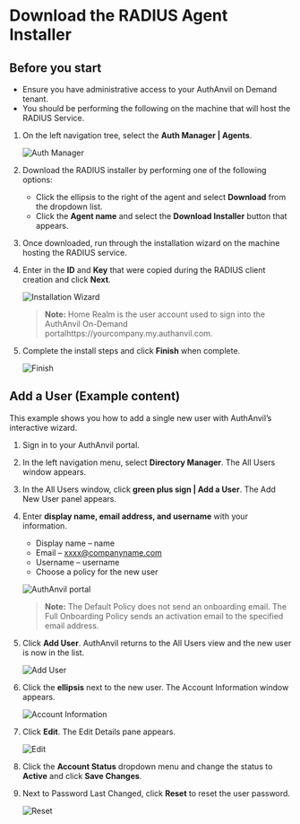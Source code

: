 [title]: # (Download the RADIUS Agent Installer)
[tags]: # (agent)
[priority]: # (102)
# Download the RADIUS Agent Installer

## Before you start

   * Ensure you have administrative access to your AuthAnvil on Demand tenant.
   * You should be performing the following on the machine that will host the RADIUS Service.

1. On the left navigation tree, select the __Auth Manager | Agents__.

   ![Auth Manager](images/8.png)
1. Download the RADIUS installer by performing one of the following options:
   * Click the ellipsis to the right of the agent and select __Download__ from the dropdown list.
   * Click the __Agent name__ and select the __Download Installer__ button that appears.

1. Once downloaded, run through the installation wizard on the machine hosting the RADIUS service.
1. Enter in the __ID__ and __Key__ that were copied during the RADIUS client creation and click __Next__.

   ![Installation Wizard](images/9.png)

   >**Note:** Home Realm is the user account used to sign into the AuthAnvil On-Demand portalhttps://yourcompany.my.authanvil.com.

1. Complete the install steps and click __Finish__ when complete.

   ![Finish](images/10.png)

## Add a User (Example content)

This example shows you how to add a single new user with AuthAnvil’s interactive wizard.

1. Sign in to your AuthAnvil portal.
1. In the left navigation menu, select __Directory Manager__. The All Users window appears.
1. In the All Users window, click __green plus sign | Add a User__. The Add New User panel appears.
1. Enter __display name, email address, and username__ with your information.
   * Display name – name
   * Email – xxxx@companyname.com
   * Username – username
   * Choose a policy for the new user

   ![AuthAnvil portal](images/11.png)

   >**Note:** The Default Policy does not send an onboarding email. The Full Onboarding Policy sends an activation email to the specified email address.

1. Click __Add User__. AuthAnvil returns to the All Users view and the new user is now in the list.

   ![Add User](images/12.png)
1. Click the __ellipsis__ next to the new user. The Account Information window appears.

   ![Account Information](images/13.png)
1. Click __Edit__. The Edit Details pane appears.

   ![Edit](images/14.png)
1. Click the __Account Status__ dropdown menu and change the status to __Active__ and click __Save Changes__.
1. Next to Password Last Changed, click __Reset__ to reset the user password.

   ![Reset](images/15.png)
